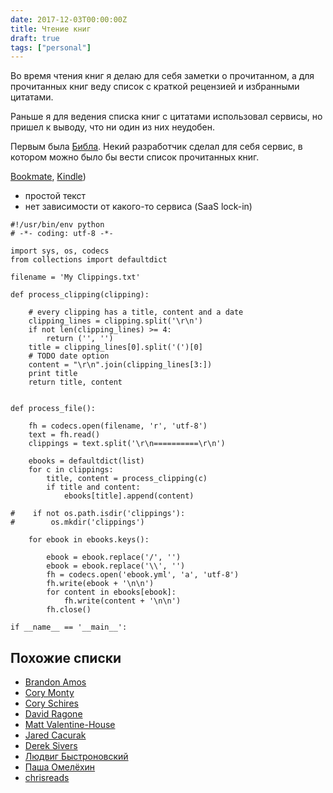 ```yaml
---
date: 2017-12-03T00:00:00Z
title: Чтение книг
draft: true
tags: ["personal"]
---
```


Во время чтения книг я делаю для себя заметки о прочитанном, а для прочитанных книг
веду список с краткой рецензией и избранными цитатами.

Раньше я для ведения списка книг с цитатами использовал сервисы,
но пришел к выводу, что ни один из них неудобен.

Первым была [Библа](http://bibla.ru/estet/). Некий разработчик сделал
для себя сервис, в котором можно было бы вести список прочитанных книг.

[Bookmate](https://bookmate.com/sergeybronnikov/),
[Kindle](https://read.amazon.com/notebook))

+ простой текст
+ нет зависимости от какого-то сервиса (SaaS lock-in)


```
#!/usr/bin/env python
# -*- coding: utf-8 -*- 

import sys, os, codecs
from collections import defaultdict

filename = 'My Clippings.txt'

def process_clipping(clipping):

    # every clipping has a title, content and a date
    clipping_lines = clipping.split('\r\n')
    if not len(clipping_lines) >= 4:
        return ('', '')
    title = clipping_lines[0].split('(')[0]
    # TODO date option
    content = "\r\n".join(clipping_lines[3:])
    print title
    return title, content
    
    
def process_file():

    fh = codecs.open(filename, 'r', 'utf-8')
    text = fh.read()
    clippings = text.split('\r\n==========\r\n')

    ebooks = defaultdict(list)
    for c in clippings:
        title, content = process_clipping(c)
        if title and content:
            ebooks[title].append(content)

#    if not os.path.isdir('clippings'):
#        os.mkdir('clippings')

    for ebook in ebooks.keys():

        ebook = ebook.replace('/', '')
        ebook = ebook.replace('\\', '')
        fh = codecs.open('ebook.yml', 'a', 'utf-8')
        fh.write(ebook + '\n\n')
        for content in ebooks[ebook]:
            fh.write(content + '\n\n')
        fh.close()

if __name__ == '__main__':
```


## Похожие списки

- [Brandon Amos](https://github.com/bamos/reading-list)
- [Cory Monty](https://github.com/cmonty/reading-list)
- [Cory Schires](https://github.com/coryschires/reading-list)
- [David Ragone](https://github.com/DavidRagone/reading_list)
- [Matt Valentine-House](https://github.com/eightbitraptor/reading_list)
- [Jared Cacurak](https://github.com/jaredcacurak/reading-list)
- [Derek Sivers](https://sivers.org/book)
- [Людвиг Быстроновский](http://ludwigbistronovsky.ru/storage/books)
- [Паша Омелёхин](http://omelekhin.ru/read/)
- [chrisreads](https://github.com/ckenst/ReadingList)
